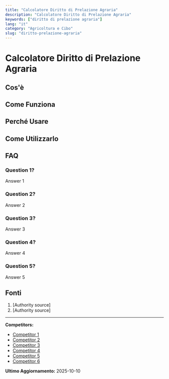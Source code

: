 ```yaml
---
title: "Calcolatore Diritto di Prelazione Agraria"
description: "Calcolatore Diritto di Prelazione Agraria"
keywords: ["diritto di prelazione agraria"]
lang: "it"
category: "Agricoltura e Cibo"
slug: "diritto-prelazione-agraria"
---
```


# Calcolatore Diritto di Prelazione Agraria

<!-- TODO: Add introduction -->

## Cos'è

<!-- TODO: Explain what this calculator does -->

## Come Funziona

<!-- TODO: Explain methodology -->

## Perché Usare

<!-- TODO: List benefits -->

## Come Utilizzarlo

<!-- TODO: Step-by-step guide -->

## FAQ

### Question 1?
Answer 1

### Question 2?
Answer 2

### Question 3?
Answer 3

### Question 4?
Answer 4

### Question 5?
Answer 5

## Fonti

1. [Authority source]
2. [Authority source]

---

**Competitors:**
- [Competitor 1](https://www.living-re.it/calcolatori/imposte-compravendita-immobiliare-terreno-agricolo-ed-edificabile.html?showall=1)
- [Competitor 2](https://www.tonalini.it/agri/prelagr.html)
- [Competitor 3](https://www.officinanotarile.it/prelazione-coltivatore-diretto/)
- [Competitor 4](https://www.studiolegalenotari.it/calcolo-rivalutazione-canone-affitto-fondo-rustico/)
- [Competitor 5](https://notaiobruno.it/la-prelazione-agraria)
- [Competitor 6](https://www.living-re.it/calcolatori/imposte-compravendita-immobiliare-terreno-agricolo-ed-edificabile.html?start=3)

**Ultimo Aggiornamento:** 2025-10-10
